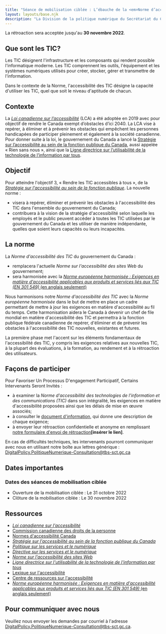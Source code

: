 ```yaml
---
title: "Séance de mobilisation ciblée : L’ébauche de la <em>Norme d’accessibilité des technologies de l’information et des communications (<abbr>TIC</abbr>)</em>"
layout: layouts/base.njk
description: "La Division de la politique numérique du Secrétariat du Conseil du Trésor souhaite obtenir des renseignements ciblés sur la première phase de la <em>Norme d’accessibilité des technologies de l’information et des communications (<abbr>TIC</abbr>)</em>. Ce site Web est l’endroit où vous pouvez fournir une rétroaction pour aider à rendre les <abbr>TIC</abbr> du gouvernement du Canada utilisables par tous."
---
```

La rétroaction sera acceptée jusqu'au **30 novembre 2022**.

## Que sont les <abbr>TIC</abbr>?

Les <abbr>TIC</abbr> désignent l'infrastructure et les composants qui rendent possible l'informatique moderne. Les <abbr>TIC</abbr> comprennent les outils, l'équipement et les systèmes numériques utilisés pour créer, stocker, gérer et transmettre de l'information.

Dans le contexte de la Norme, l'accessibilité des <abbr>TIC</abbr> désigne la capacité d'utiliser les <abbr>TIC</abbr>, quel que soit le niveau d'aptitude de chacun.

## Contexte

La [_Loi canadienne sur l’accessibilité_](https://laws-lois.justice.gc.ca/fra/lois/a-0.6/index.html) (<abbr>LCA</abbr>) a été adoptée en 2019 avec pour objectif de rendre le Canada exempt d’obstacles d’ici 2040. La <abbr>LCA</abbr> vise à repérer, à éliminer et à prévenir les obstacles qui empêchent les personnes handicapées de participer pleinement et également à la société canadienne. Pour donner suite à la loi, le gouvernement du Canada a lancé la [Stratégie sur l’accessibilité au sein de la fonction publique du Canada](https://www.canada.ca/fr/gouvernement/fonctionpublique/mieux-etre-inclusion-diversite-fonction-publique/diversite-equite-matiere-emploi/accessibilite-fonction-publique/strategie-accessibilite-fonction-publique-tdm.html), aussi appelée «&nbsp;Rien sans nous&nbsp;», ainsi que la [Ligne directrice sur l’utilisabilité de la technologie de l’information par tous](https://www.tbs-sct.canada.ca/pol/doc-fra.aspx?id=32620).

## Objectif

Pour atteindre l'objectif 3, «&nbsp;Rendre les <abbr>TIC</abbr> accessibles à tous&nbsp;», de la [_Stratégie sur l'accessibilité au sein de la fonction publique_](https://www.canada.ca/fr/gouvernement/fonctionpublique/mieux-etre-inclusion-diversite-fonction-publique/diversite-equite-matiere-emploi/accessibilite-fonction-publique/strategie-accessibilite-fonction-publique-tdm.html). La nouvelle norme :

- visera à repérer, éliminer et prévenir les obstacles à l'accessibilité des <abbr>TIC</abbr> dans l'ensemble du gouvernement du Canada;
- contribuera à la vision de la stratégie d'accessibilité selon laquelle les employés et le public peuvent accéder à toutes les <abbr>TIC</abbr> utilisées par le gouvernement du Canada et les utiliser de manière indépendante, quelles que soient leurs capacités ou leurs incapacités.

## La norme

La _Norme d'accessibilité des <abbr>TIC</abbr>_ du gouvernement du Canada :

- remplacera l'actuelle _Norme sur l'accessibilité des sites Web_ du gouvernement;
- sera harmonisée avec la <a href="https://www.etsi.org/deliver/etsi_en/301500_301599/301549/03.02.01_60/en_301549v030201p.pdf" hreflang="en"><em>Norme européenne harmonisée : Exigences en matière d'accessibilité applicables aux produits et services liés aux <abbr>TIC</abbr> (EN 301 549)</em> (en anglais seulement)</a>

Nous harmonisons notre _Norme d'accessibilité des <abbr>TIC</abbr>_ avec la _Norme européenne harmonisée_ dans le but de mettre en place un cadre permettant de mettre à jour les exigences en matière d'accessibilité au fil du temps. Cette harmonisation aidera le Canada à devenir un chef de file mondial en matière d'accessibilité des <abbr>TIC</abbr> et permettra à la fonction publique fédérale canadienne de repérer, d'éliminer et de prévenir les obstacles à l'accessibilité des <abbr>TIC</abbr> nouvelles, existantes et futures.

La première phase met l'accent sur les éléments fondamentaux de l'accessibilité des <abbr>TIC</abbr>, y compris les exigences relatives aux nouvelles <abbr>TIC</abbr>, à la plupart des évaluations, à la formation, au rendement et à la rétroaction des utilisateurs.

## Façons de participer

Pour Favoriser Un Processus D'engagement Participatif, Certains Intervenants Seront Invités :

- à examiner la _Norme d'accessibilité des technologies de l'information et des communications (<abbr>TIC</abbr>)_ dans son intégralité, les exigences en matière d'accessibilité proposées ainsi que les délais de mise en œuvre associés;
- à consulter le [document d'information](./backgrounder), qui donne une description de chaque exigence;
- à envoyer leur rétroaction confidentielle et anonyme en remplissant [notre formulaire d'envoi de rétroaction](#)**\[insérer le lien\]**.

En cas de difficultés techniques, les intervenants pourront communiquer avec nous en utilisant notre boîte aux lettres générique : [DigitalPolicy.PolitiqueNumerique-Consultation@tbs-sct.gc.ca](mailto:DigitalPolicy.PolitiqueNumerique-Consultation@tbs-sct.gc.ca)

## Dates importantes

### Dates des séances de mobilisation ciblée

- Ouverture de la mobilisation ciblée : Le <time datetime="2022-10-31">31 octobre 2022</time>
- Clôture de la mobilisation ciblée : Le <time datetime="2022-11-30">30 novembre 2022</time>

## Ressources

- [_Loi canadienne sur l'accessibilité_](https://laws-lois.justice.gc.ca/fra/lois/A-0.6/)
- [Commission canadienne des droits de la personne](https://www.accessibilitychrc.ca/fr/nous-pouvons-vous-aider)
- [Normes d'accessibilité Canada](https://accessibilite.canada.ca/)
- [_Stratégie sur l'accessibilité au sein de la fonction publique du Canada_](https://www.canada.ca/fr/gouvernement/fonctionpublique/mieux-etre-inclusion-diversite-fonction-publique/diversite-equite-matiere-emploi/accessibilite-fonction-publique/strategie-accessibilite-fonction-publique-tdm.html)
- [_Politique sur les services et le numérique_](https://www.tbs-sct.gc.ca/pol/doc-fra.aspx?id=32603)
- [_Directive sur les services et le numérique_](https://www.tbs-sct.canada.ca/pol/doc-fra.aspx?id=32601)
- [_Norme sur l'accessibilité des sites Web_](https://www.tbs-sct.canada.ca/pol/doc-fra.aspx?id=23601)
- [_Ligne directrice sur l'utilisabilité de la technologie de l'information par tous_](https://www.tbs-sct.canada.ca/pol/doc-fra.aspx?id=32620)
- [Lexique sur l'accessibilité](https://www.btb.termiumplus.gc.ca/publications/accessibilite-accessibility-fra.html)
- [Centre de ressources sur l'accessibilité](https://www.canada.ca/fr/emploi-developpement-social/programmes/invalidite/cra.html)
- <a href="https://www.etsi.org/deliver/etsi_en/301500_301599/301549/03.02.01_60/en_301549v030201p.pdf" hreflang="en"><em>Norme européenne harmonisée : Exigences en matière d'accessibilité applicables aux produits et services liés aux <abbr>TIC</abbr> (EN 301 549)</em> (en anglais seulement)</a>

## Pour communiquer avec nous

Veuillez nous envoyer les demandes par courriel à l'adresse [DigitalPolicy.PolitiqueNumerique-Consultation@tbs-sct.gc.ca](mailto:DigitalPolicy.PolitiqueNumerique-Consultation@tbs-sct.gc.ca).
